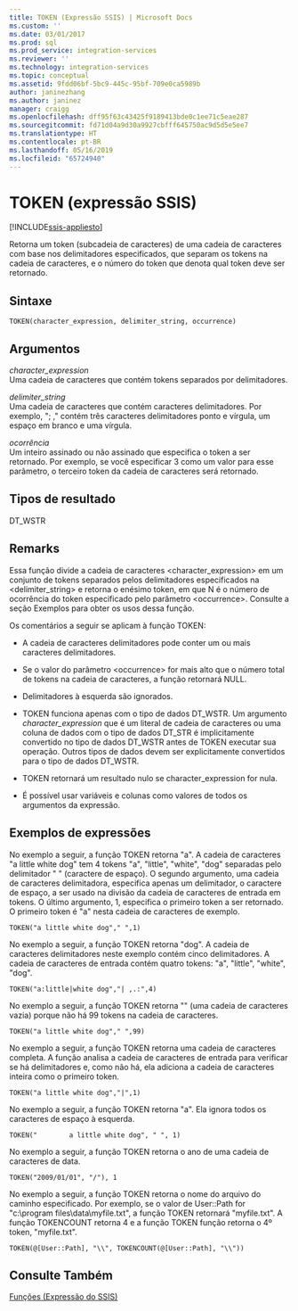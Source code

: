 ```yaml
---
title: TOKEN (Expressão SSIS) | Microsoft Docs
ms.custom: ''
ms.date: 03/01/2017
ms.prod: sql
ms.prod_service: integration-services
ms.reviewer: ''
ms.technology: integration-services
ms.topic: conceptual
ms.assetid: 9fdd06bf-5bc9-445c-95bf-709e0ca5989b
author: janinezhang
ms.author: janinez
manager: craigg
ms.openlocfilehash: dff95f63c43425f9189413bde0c1ee71c5eae287
ms.sourcegitcommit: fd71d04a9d30a9927cbfff645750ac9d5d5e5ee7
ms.translationtype: HT
ms.contentlocale: pt-BR
ms.lasthandoff: 05/16/2019
ms.locfileid: "65724940"
---
```

# <a name="token--ssis-expression"></a>TOKEN (expressão SSIS)

[!INCLUDE[ssis-appliesto](../../includes/ssis-appliesto-ssvrpluslinux-asdb-asdw-xxx.md)]


  Retorna um token (subcadeia de caracteres) de uma cadeia de caracteres com base nos delimitadores especificados, que separam os tokens na cadeia de caracteres, e o número do token que denota qual token deve ser retornado.  
  
## <a name="syntax"></a>Sintaxe  
  
```  
TOKEN(character_expression, delimiter_string, occurrence)  
```  
  
## <a name="arguments"></a>Argumentos  
 *character_expression*  
 Uma cadeia de caracteres que contém tokens separados por delimitadores.  
  
 *delimiter_string*  
 Uma cadeia de caracteres que contém caracteres delimitadores. Por exemplo, "; ," contém três caracteres delimitadores ponto e vírgula, um espaço em branco e uma vírgula.  
  
 *ocorrência*  
 Um inteiro assinado ou não assinado que especifica o token a ser retornado. Por exemplo, se você especificar 3 como um valor para esse parâmetro, o terceiro token da cadeia de caracteres será retornado.  
  
## <a name="result-types"></a>Tipos de resultado  
 DT_WSTR  
  
## <a name="remarks"></a>Remarks  
 Essa função divide a cadeia de caracteres <character_expression> em um conjunto de tokens separados pelos delimitadores especificados na <delimiter_string> e retorna o enésimo token, em que N é o número de ocorrência do token especificado pelo parâmetro \<occurrence>. Consulte a seção Exemplos para obter os usos dessa função.  
  
 Os comentários a seguir se aplicam à função TOKEN:  
  
-   A cadeia de caracteres delimitadores pode conter um ou mais caracteres delimitadores.  
  
-   Se o valor do parâmetro \<occurrence> for mais alto que o número total de tokens na cadeia de caracteres, a função retornará NULL.  
  
-   Delimitadores à esquerda são ignorados.  
  
-   TOKEN funciona apenas com o tipo de dados DT_WSTR. Um argumento *character_expression* que é um literal de cadeia de caracteres ou uma coluna de dados com o tipo de dados DT_STR é implicitamente convertido no tipo de dados DT_WSTR antes de TOKEN executar sua operação. Outros tipos de dados devem ser explicitamente convertidos para o tipo de dados DT_WSTR.  
  
-   TOKEN retornará um resultado nulo se character_expression for nula.  
  
-   É possível usar variáveis e colunas como valores de todos os argumentos da expressão.  
  
## <a name="expression-examples"></a>Exemplos de expressões  
 No exemplo a seguir, a função TOKEN retorna "a". A cadeia de caracteres "a little white dog" tem 4 tokens "a", "little", "white", "dog" separadas pelo delimitador " " (caractere de espaço). O segundo argumento, uma cadeia de caracteres delimitadora, especifica apenas um delimitador, o caractere de espaço, a ser usado na divisão da cadeia de caracteres de entrada em tokens. O último argumento, 1, especifica o primeiro token a ser retornado. O primeiro token é "a" nesta cadeia de caracteres de exemplo.  
  
```  
TOKEN("a little white dog"," ",1)  
```  
  
 No exemplo a seguir, a função TOKEN retorna "dog". A cadeia de caracteres delimitadores neste exemplo contém cinco delimitadores. A cadeia de caracteres de entrada contém quatro tokens: "a", "little", "white", "dog".  
  
```  
TOKEN("a:little|white dog","| ,.:",4)  
```  
  
 No exemplo a seguir, a função TOKEN retorna "" (uma cadeia de caracteres vazia) porque não há 99 tokens na cadeia de caracteres.  
  
```  
TOKEN("a little white dog"," ",99)  
```  
  
 No exemplo a seguir, a função TOKEN retorna uma cadeia de caracteres completa. A função analisa a cadeia de caracteres de entrada para verificar se há delimitadores e, como não há, ela adiciona a cadeia de caracteres inteira como o primeiro token.  
  
```  
TOKEN("a little white dog","|",1)  
```  
  
 No exemplo a seguir, a função TOKEN retorna "a". Ela ignora todos os caracteres de espaço à esquerda.  
  
```  
TOKEN("        a little white dog", " ", 1)  
```  
  
 No exemplo a seguir, a função TOKEN retorna o ano de uma cadeia de caracteres de data.  
  
```  
TOKEN("2009/01/01", "/"), 1  
```  
  
 No exemplo a seguir, a função TOKEN retorna o nome do arquivo do caminho especificado. Por exemplo, se o valor de User::Path for "c:\program files\data\myfile.txt", a função TOKEN retornará "myfile.txt". A função TOKENCOUNT retorna 4 e a função TOKEN função retorna o 4º token, "myfile.txt".  
  
```  
TOKEN(@[User::Path], "\\", TOKENCOUNT(@[User::Path], "\\"))  
```  
  
## <a name="see-also"></a>Consulte Também  
 [Funções &#40;Expressão do SSIS&#41;](../../integration-services/expressions/functions-ssis-expression.md)  
  
  
